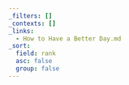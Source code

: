 ```yaml
---
_filters: []
_contexts: []
_links:
  - How to Have a Better Day.md
_sort:
  field: rank
  asc: false
  group: false
---
```

